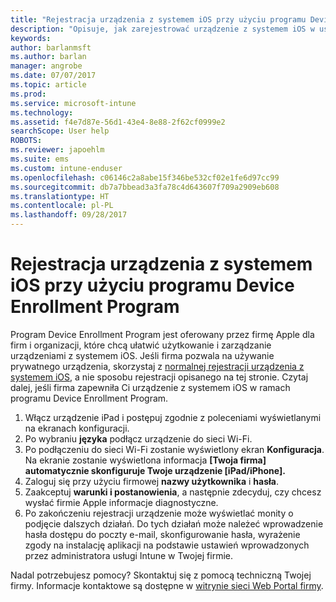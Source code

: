 ```yaml
---
title: "Rejestracja urządzenia z systemem iOS przy użyciu programu Device Enrollment Program |Microsoft Docs"
description: "Opisuje, jak zarejestrować urządzenie z systemem iOS w usłudze Intune za pomocą programu Device Enrollment Program"
keywords: 
author: barlanmsft
ms.author: barlan
manager: angrobe
ms.date: 07/07/2017
ms.topic: article
ms.prod: 
ms.service: microsoft-intune
ms.technology: 
ms.assetid: f4e7d87e-56d1-43e4-8e88-2f62cf0999e2
searchScope: User help
ROBOTS: 
ms.reviewer: japoehlm
ms.suite: ems
ms.custom: intune-enduser
ms.openlocfilehash: c06146c2a8abe15f346be532cf02e1fe6d97cc99
ms.sourcegitcommit: db7a7bbead3a3fa78c4d643607f709a2909eb608
ms.translationtype: HT
ms.contentlocale: pl-PL
ms.lasthandoff: 09/28/2017
---
```

# <a name="enroll-your-ios-device-in-intune-with-the-device-enrollment-program"></a>Rejestracja urządzenia z systemem iOS przy użyciu programu Device Enrollment Program

Program Device Enrollment Program jest oferowany przez firmę Apple dla firm i organizacji, które chcą ułatwić użytkowanie i zarządzanie urządzeniami z systemem iOS. Jeśli firma pozwala na używanie prywatnego urządzenia, skorzystaj z [normalnej rejestracji urządzenia z systemem iOS](enroll-your-device-in-intune-ios.md), a nie sposobu rejestracji opisanego na tej stronie. Czytaj dalej, jeśli firma zapewniła Ci urządzenie z systemem iOS w ramach programu Device Enrollment Program.

1.  Włącz urządzenie iPad i postępuj zgodnie z poleceniami wyświetlanymi na ekranach konfiguracji.
2.  Po wybraniu **języka** podłącz urządzenie do sieci Wi-Fi.
3.  Po podłączeniu do sieci Wi-Fi zostanie wyświetlony ekran **Konfiguracja**. Na ekranie zostanie wyświetlona informacja **[Twoja firma] automatycznie skonfiguruje Twoje urządzenie [iPad/iPhone].**
4.  Zaloguj się przy użyciu firmowej **nazwy użytkownika** i **hasła**.
5.  Zaakceptuj **warunki i postanowienia**, a następnie zdecyduj, czy chcesz wysłać firmie Apple informacje diagnostyczne.
6.  Po zakończeniu rejestracji urządzenie może wyświetlać monity o podjęcie dalszych działań. Do tych działań może należeć wprowadzenie hasła dostępu do poczty e-mail, skonfigurowanie hasła, wyrażenie zgody na instalację aplikacji na podstawie ustawień wprowadzonych przez administratora usługi Intune w Twojej firmie.

Nadal potrzebujesz pomocy? Skontaktuj się z pomocą techniczną Twojej firmy. Informacje kontaktowe są dostępne w [witrynie sieci Web Portal firmy](https://portal.manage.microsoft.com).
